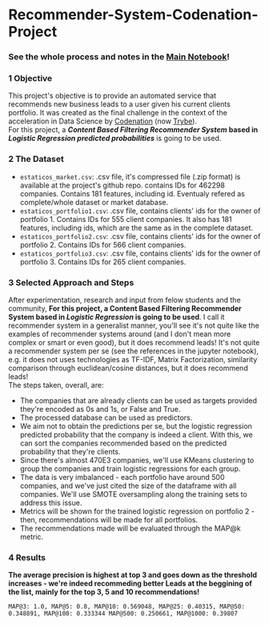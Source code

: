 # Recommender-System-Codenation-Project  
### See the whole process and notes in the [Main Notebook](https://github.com/Key0412/Recommender-System-Codenation-Project/blob/master/main.ipynb)!

### <a name="objective">1 Objective</a>

This project's objective is to provide an automated service that recommends new business leads to a user given his current clients portfolio. It was created as the final challenge in the context of the acceleration in Data Science by [Codenation](https://www.codenation.dev/) (now [Trybe](https://www.betrybe.com/)).  
For this project, a ***Content Based Filtering Recommender System* based in *Logistic Regression predicted probabilities*** is going to be used. 

### <a name="dataset">2 The Dataset</a>

* `estaticos_market.csv`: .csv file, it's compressed file (.zip format) is available at the project's github repo. contains IDs for 462298 companies. Contains 181 features, including id. Eventualy refered as complete/whole dataset or market database.
* `estaticos_portfolio1.csv`: .csv file, contains clients' ids for the owner of portfolio 1. Contains IDs for 555 client companies. It also has 181 features, including ids, which are the same as in the complete dataset.
* `estaticos_portfolio2.csv`: .csv file, contains clients' ids for the owner of portfolio 2. Contains IDs for 566 client companies.  
* `estaticos_portfolio3.csv`: .csv file, contains clients' ids for the owner of portfolio 3. Contains IDs for 265 client companies.

### <a name="approach">3 Selected Approach and Steps</a>

After experimentation, research and input from felow students and the community, **For this project, a Content Based Filtering Recommender System based in *Logistic Regression* is going to be used**. I call it recommender system in a generalist manner, you'll see it's not quite like the examples of recommender systems around (and I don't mean more complex or smart or even good), but it does recommend leads! It's not quite a recommender system per se (see the references in the jupyter notebook), e.g. it does not uses technologies as TF-IDF, Matrix Factorization, similarity comparison through euclidean/cosine distances, but it does recommend leads!  
The steps taken, overall, are:  
* The companies that are already clients can be used as targets provided they're encoded as 0s and 1s, or False and True.  
* The processed database can be used as predictors.  
* We aim not to obtain the predictions per se, but the logistic regression predicted probability that the company is indeed a client. With this, we can sort the companies recommended based on the predicted probability that they're clients.  
* Since there's almost 470E3 companies, we'll use KMeans clustering to group the companies and train logistic regressions for each group.  
* The data is very imbalanced - each portfolio have around 500 companies, and we've just cited the size of the dataframe with all companies. We'll use SMOTE oversampling along the training sets to address this issue.  
* Metrics will be shown for the trained logistic regression on portfolio 2 - then, recommendations will be made for all portfolios.
* The recommendations made will be evaluated through the MAP@k metric.  

### <a name="results">4 Results</a>

**The average precision is highest at top 3 and goes down as the threshold increases - we're indeed recommeding better Leads at the beggining of the list, mainly for the top 3, 5 and 10 recommendations!**  

`MAP@3: 1.0, MAP@5: 0.8, MAP@10: 0.569048, MAP@25: 0.40315, MAP@50: 0.348891, MAP@100: 0.333344 MAP@500: 0.250661, MAP@1000: 0.39807`  